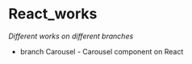 # React_works

*Different works on different branches*
- branch Carousel - Carousel component on React
